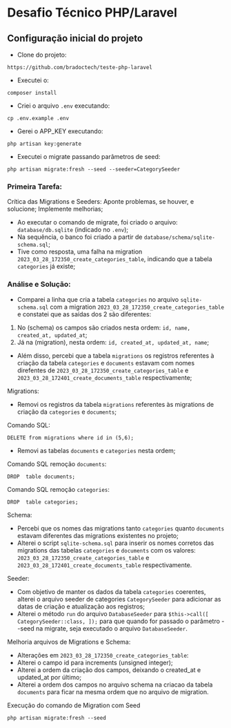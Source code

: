 
# Desafio Técnico PHP/Laravel

## Configuração inicial do projeto

- Clone do projeto:
```
https://github.com/bradoctech/teste-php-laravel
```

- Executei o:
```
composer install
```

- Criei o arquivo `.env` executando:
```
cp .env.example .env
```

- Gerei o APP_KEY executando:
```
php artisan key:generate
```

- Executei o migrate passando parâmetros de seed:
```
php artisan migrate:fresh --seed --seeder=CategorySeeder
```

### Primeira Tarefa:

Crítica das Migrations e Seeders: Aponte problemas, se houver, e solucione; Implemente melhorias;

- Ao executar o comando de migrate, foi criado o arquivo:  `database/db.sqlite` (indicado no `.env`);
- Na sequência, o banco foi criado a partir de `database/schema/sqlite-schema.sql`;
- Tive como resposta, uma falha na migration `2023_03_28_172350_create_categories_table`, indicando que a tabela `categories` já existe;

### Análise e Solução:

- Comparei a linha que cria a tabela `categories` no arquivo `sqlite-schema.sql` com a migration `2023_03_28_172350_create_categories_table` e constatei que as saídas dos 2 são diferentes:
1. No (schema) os campos são criados nesta ordem: `id, name, created_at, updated_at`;
1. Já na (migration), nesta ordem: `id, created_at, updated_at, name`;
- Além disso, percebi que a tabela `migrations` os registros referentes à criação da tabela `categories` e `documents` estavam com nomes direfentes de `2023_03_28_172350_create_categories_table` e `2023_03_28_172401_create_documents_table` respectivamente;

Migrations:

- Removi os registros da tabela `migrations` referentes às migrations de criação da `categories` e `documents`;

Comando SQL: 

```
DELETE from migrations where id in (5,6);
```

- Removi as tabelas `documents` e `categories` nesta ordem;

Comando SQL remoção `documents`:
```
DROP  table documents;
```

Comando SQL remoção `categories`: 

```
DROP  table categories;
```

Schema:

- Percebi que os nomes das migrations tanto `categories` quanto `documents` estavam diferentes das migrations existentes no projeto;
- Alterei o script `sqlite-schema.sql` para inserir os nomes corretos das migrations das tabelas `categories` e `documents` com os valores: `2023_03_28_172350_create_categories_table` e `2023_03_28_172401_create_documents_table` respectivamente.

Seeder:

- Com objetivo de manter os dados da tabela `categories` coerentes, alterei o arquivo seeder de categories `CategorySeeder` para adicionar as datas de criação e atualização aos registros;
- Alterei o método `run` do arquivo `DatabaseSeeder` para `$this->call([ CategorySeeder::class, ]);` para que quando for passado o parâmetro --seed na migrate, seja executado o arquivo `DatabaseSeeder`.

Melhoria arquivos de Migrations e Schema:

- Alterações em `2023_03_28_172350_create_categories_table`:
- Alterei o campo id para increments (unsigned integer);
- Alterei a ordem da criação dos campos, deixando o created_at e updated_at por último;
- Alterei a ordem dos campos no arquivo schema na criacao da tabela `documents` para ficar na mesma ordem que no arquivo de migration.

Execução do comando de Migration com Seed

```
php artisan migrate:fresh --seed
```